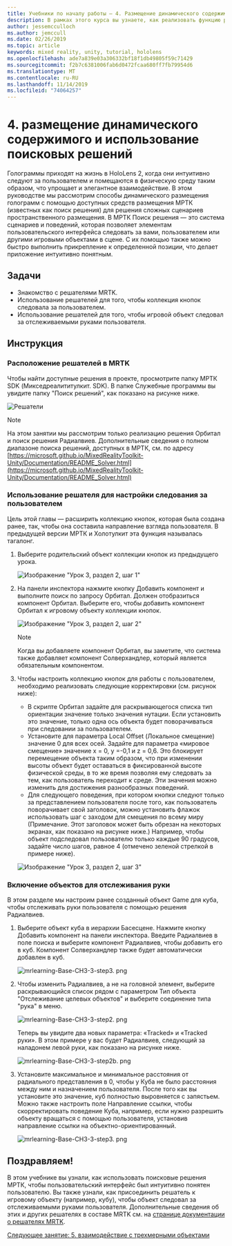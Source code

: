 ```yaml
---
title: Учебники по началу работы — 4. Размещение динамического содержимого и использование поисковых решений
description: В рамках этого курса вы узнаете, как реализовать функцию распознавания лиц Azure в приложении смешанной реальности.
author: jessemcculloch
ms.author: jemccull
ms.date: 02/26/2019
ms.topic: article
keywords: mixed reality, unity, tutorial, hololens
ms.openlocfilehash: ade7a839e03a306332bf18f1db49805f59c71429
ms.sourcegitcommit: f2b7c6381006fab6d0472fcaa680ff7fb79954d6
ms.translationtype: MT
ms.contentlocale: ru-RU
ms.lasthandoff: 11/14/2019
ms.locfileid: "74064257"
---
```

# <a name="4-placing-dynamic-content-and-using-solvers"></a>4. размещение динамического содержимого и использование поисковых решений

Голограммы приходят на жизнь в HoloLens 2, когда они интуитивно следуют за пользователем и помещаются в физическую среду таким образом, что упрощает и элегантное взаимодействие. В этом руководстве мы рассмотрим способы динамического размещения голограмм с помощью доступных средств размещения МРТК (известных как поиск решения) для решения сложных сценариев пространственного размещения. В МРТК Поиск решения — это система сценариев и поведений, которая позволяет элементам пользовательского интерфейса следовать за вами, пользователем или другими игровыми объектами в сцене. С их помощью также можно быстро выполнить прикрепление к определенной позиции, что делает приложение интуитивно понятным.

## <a name="objectives"></a>Задачи

* Знакомство с решателями MRTK.
* Использование решателей для того, чтобы коллекция кнопок следовала за пользователем.
* Использование решателей для того, чтобы игровой объект следовал за отслеживаемыми руками пользователя.

## <a name="instructions"></a>Инструкция

### <a name="location-of-solvers-in-the-mrtk"></a>Расположение решателей в MRTK

 Чтобы найти доступные решения в проекте, просмотрите папку МРТК SDK (Микседреалититулкит. SDK). В папке Служебные программы вы увидите папку "Поиск решений", как показано на рисунке ниже.

![Решатели](images/lesson3_chapter1_step1im.PNG)

>[!NOTE]
>На этом занятии мы рассмотрим только реализацию решения Орбитал и поиск решения Радиалвиев. Дополнительные сведения о полном диапазоне поиска решений, доступных в МРТК, см. по адресу [https://microsoft.github.io/MixedRealityToolkit-Unity/Documentation/README_Solver.html](https://microsoft.github.io/MixedRealityToolkit-Unity/Documentation/README_Solver.html)

### <a name="use-a-solver-to-follow-the-user"></a>Использование решателя для настройки следования за пользователем

Цель этой главы — расширить коллекцию кнопок, которая была создана ранее, так, чтобы она составила направление взгляда пользователя. В предыдущей версии МРТК и Холотулкит эта функция называлась тагалонг.

1. Выберите родительский объект коллекции кнопок из предыдущего урока.

    ![Изображение "Урок 3, раздел 2, шаг 1"](images/Lesson3_chapter2_step1im.PNG)

2. На панели инспектора нажмите кнопку Добавить компонент и выполните поиск по запросу Орбитал. Должен отобразиться компонент Орбитал. Выберите его, чтобы добавить компонент Орбитал к игровому объекту коллекции кнопок.

    ![Изображение "Урок 3, раздел 2, шаг 2"](images/Lesson3_Chapter2_step2im.PNG)

    >[!NOTE]
    >Когда вы добавляете компонент Орбитал, вы заметите, что система также добавляет компонент Солверхандлер, который является обязательным компонентом.

3. Чтобы настроить коллекцию кнопок для работы с пользователем, необходимо реализовать следующие корректировки (см. рисунок ниже):
    * В скрипте Орбитал задайте для раскрывающегося списка тип ориентации значение только значения нутации. Если установить это значение, только одна ось объекта будет поворачиваться при следовании за пользователем.
    * Установите для параметра Local Offset (Локальное смещение) значение 0 для всех осей. Задайте для параметра «мировое смещение» значение x = 0, y =-0,1 и z = 0,6. Это блокирует перемещение объекта таким образом, что при изменении высоты объект будет оставаться в фиксированной высоте физической среды, в то же время позволяя ему следовать за тем, как пользователь переходит к среде. Эти значения можно изменить для достижения разнообразных поведений.
    * Для следующего поведения, при котором кнопки следуют только за представлением пользователя после того, как пользователь поворачивает свой заголовок, можно установить флажок использовать шаг с заходом для смещения по всему миру (Примечание. Этот заголовок может быть обрезан на некоторых экранах, как показано на рисунке ниже.) Например, чтобы объект подследовал пользователю только каждые 90 градусов, задайте число шагов, равное 4 (отмечено зеленой стрелкой в примере ниже).

    ![Изображение "Урок 3, раздел 2, шаг 3"](images/Lesson3_chapter2_step3im.PNG)

### <a name="enabling-objects-to-follow-tracked-hands"></a>Включение объектов для отслеживания руки

В этом разделе мы настроим ранее созданный объект Game для куба, чтобы отслеживать руки пользователя с помощью решения Радиалвиев.

1. Выберите объект куба в иерархии Басесцене. Нажмите кнопку Добавить компонент на панели инспектора. Введите Радиалвиев в поле поиска и выберите компонент Радиалвиев, чтобы добавить его в куб. Компонент Солверхандлер также будет автоматически добавлен в куб.

    ![mrlearning-Base-CH3-3-step3. png](images/mrlearning-base-ch3-3-step1.png)

2. Чтобы изменить Радиалвиев, а не на головной элемент, выберите раскрывающийся список рядом с параметром Тип объекта "Отслеживание целевых объектов" и выберите соединение типа "рука" в меню.

    ![mrlearning-Base-CH3-3-step2. png](images/mrlearning-base-ch3-3-step2a.png)

    Теперь вы увидите два новых параметра: «Tracked» и «Tracked руки». В этом примере у вас будет Радиалвиев, следующий за наладонем левой руки, как показано на рисунке ниже.

    ![mrlearning-Base-CH3-3-step2b. png](images/mrlearning-base-ch3-3-step2b.png)

3. Установите максимальное и минимальное расстояния от радиального представления в 0, чтобы у Куба не было расстояния между ним и назначением пользователя. После того как вы установите это значение, куб полностью выровняется с запястьем. Можно также настроить поле Направление ссылки, чтобы скорректировать поведение Куба, например, если нужно разрешить объекту вращаться с помощью пользователя, установив направление ссылки на объектно-ориентированный.

    ![mrlearning-Base-CH3-3-step3. png](images/mrlearning-base-ch3-3-step3.png)

## <a name="congratulations"></a>Поздравляем!

В этом учебнике вы узнали, как использовать поисковые решения МРТК, чтобы пользовательский интерфейс был интуитивно понятен пользователю. Вы также узнали, как присоединить решатель к игровому объекту (например, кубу), чтобы объект следовал за отслеживаемыми руками пользователя. Дополнительные сведения об этих и других решателях в составе MRTK см. на [странице документации о решателях MRTK](https://microsoft.github.io/MixedRealityToolkit-Unity/Documentation/README_Solver.html).

[Следующее занятие: 5. взаимодействие с трехмерными объектами](mrlearning-base-ch4.md)
